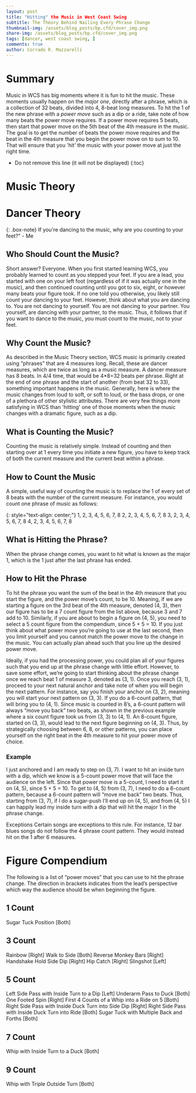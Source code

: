 ```yaml
---
layout: post
title: "Hitting" the Music in West Coast Swing
subtitle: The Theory Behind Nailing Every Phrase Change
thumbnail-img: /assets/blog_posts/bp.cfd/cover_img.png
share-img: /assets/blog_posts/bp.cfd/cover_img.png
tags: [dancer, west coast swing, ]
comments: true
author: Corrado R. Mazzarelli
---
```


# Summary
Music in WCS has big moments where it is fun to hit the music. These moments usually happen on the _major one_, directly after a phrase, which is a collection of 32 beats, divided into 4, 8-beat long measures. To hit the 1 of the new phrase with a _power move_ such as a dip or a ride, take note of how many beats the power move requires. If a power move requires 5 beats, then start that power move on the 5th beat of the 4th measure in the music. The goal is to get the number of beats the power move requires and the beat in the 4th measure that you begin the power move on to sum to 10. That will ensure that you 'hit' the music with your power move at just the right time. 

* Do not remove this line (it will not be displayed)
{:toc}

# Music Theory
# Dancer Theory

{: .box-note}
If you're dancing to the music, why are you counting to your feet?" - Me


## Who Should Count the Music?

Short answer? Everyone.
When you first started learning WCS, you probably learned to count as you stepped your feet. If you are a lead, you started with one on your left foot (regardless of if it was actually one in the music), and then continued counting until you got to six, eight, or however many beats your figure took. If no one told you otherwise, you likely still count your dancing to your feet. However, think about what you are dancing to. You are not dancing to yourself. You are not dancing to your partner. You yourself, are dancing with your partner, to the music. Thus, it follows that if you want to dance to the music, you must count to the music, not to your feet.

## Why Count the Music?

As described in the Music Theory section, WCS music is primarily created using “phrases” that are 4 measures long. Recall, these are dancer measures, which are twice as long as a music measure. A dancer measure has 8 beats. In 4/4 time, that would be 4*8=32 beats per phrase. Right at the end of one phrase and the start of another (from beat 32 to 33), something important happens in the music. Generally, here is where the music changes from loud to soft, or soft to loud, or the bass drops, or one of a plethora of other stylistic attributes. There are very few things more satisfying in WCS than 'hitting' one of those moments when the music changes with a dramatic figure, such as a dip.

## What is Counting the Music?

Counting the music is relatively simple. Instead of counting and then starting over at 1 every time you initiate a new figure, you have to keep track of both the current measure and the current beat within a phrase.

## How to Count the Music

A simple, useful way of counting the music is to replace the 1 of every set of 8 beats with the number of the current measure. For instance, you would count one phrase of music as follows:

{: style="text-align: center;"}
1, 2, 3, 4, 5, 6, 7, 8
2, 2, 3, 4, 5, 6, 7, 8
3, 2, 3, 4, 5, 6, 7, 8
4, 2, 3, 4, 5, 6, 7, 8

## What is Hitting the Phrase?
When the phrase change comes, you want to hit what is known as the major 1, which is the 1 just after the last phrase has ended. 

## How to Hit the Phrase

To hit the phrase you want the sum of the beat in the 4th measure that you start the figure, and the power move’s count, to be 10. Meaning, if we are starting a figure on the 3rd beat of the 4th measure, denoted (4, 3), then our figure has to be a 7 count figure from the list above, because 3 and 7 add to 10. Similarly, if you are about to begin a figure on (4, 5), you need to select a 5 count figure from the compendium, since 5 + 5 = 10. 
If you just think about what power move you’re going to use at the last second, then you limit yourself and you cannot match the power move to the change in the music. You can actually plan ahead such that you line up the desired power move. 

Ideally, if you had the processing power, you could plan all of your figures such that you end up at the phrase change with little effort. However, to save some effort, we’re going to start thinking about the phrase change once we reach beat 1 of measure 3, denoted as (3, 1). Once you reach (3, 1), proceed to your next natural anchor and take note of when you will begin the next pattern. For instance, say you finish your anchor on (3, 2), meaning you will start your next pattern on (3, 3). If you do a 6-count pattern, that will bring you to (4, 1). Since music is counted in 8’s, a 6-count pattern will always “move you back” two beats, as shown in the previous example where a six count figure took us from (3, 3) to (4, 1). An 8-count figure, started on (3, 3), would lead to the next figure beginning on (4, 3). Thus, by strategically choosing between 6, 8, or other patterns, you can place yourself on the right beat in the 4th measure to hit your power move of choice.

### Example

I just anchored and I am ready to step on (3, 7). I want to hit an inside turn with a dip, which we know is a 5-count power move that will face the audience on the left. Since that power move is a 5-count, I need to start it on (4, 5), since 5 + 5 = 10. To get to (4, 5) from (3, 7), I need to do a 6-count pattern, because a 6-count pattern will “move me back” two beats. 
Thus, starting from (3, 7), if I do a sugar-push I’ll end up on (4, 5), and from (4, 5) I can happily lead my inside turn with a dip that will hit the major 1 in the phrase change. 

Exceptions
Certain songs are exceptions to this rule. For instance, 12 bar blues songs do not follow the 4 phrase count pattern. They would instead hit on the 1 after 6 measures.


# Figure Compendium

The following is a list of “power moves” that you can use to hit the phrase change. The direction in brackets indicates from the lead’s perspective which way the audience should be when beginning the figure. 

## 1 Count

Sugar Tuck Position [Both]

## 3 Count

Rainbow [Right]
Walk to Side [Both]
Reverse Monkey Bars [Right]
Handshake Hold Side Dip [Right]
Hip Catch [Right]
Slingshot [Left]

## 5 Count

Left Side Pass with Inside Turn to a Dip [Left]
Underarm Pass to Duck [Both]
One Footed Spin [Right]
First 4 Counts of a Whip into a Ride on 5 [Both]
Right Side Pass with Inside Duck Turn into Side Dip [Right]
Right Side Pass with Inside Duck Turn into Ride [Both]
Sugar Tuck with Multiple Back and Forths [Both]

## 7 Count

Whip with Inside Turn to a Duck [Both]

## 9 Count

Whip with Triple Outside Turn [Both]

